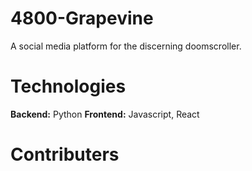 # 4800-Grapevine
A social media platform for the discerning doomscroller.

# Technologies
**Backend:** Python
**Frontend:** Javascript, React

# Contributers
